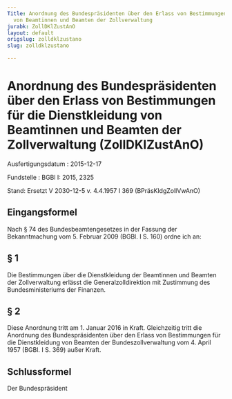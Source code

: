 ```yaml
---
Title: Anordnung des Bundespräsidenten über den Erlass von Bestimmungen für die Dienstkleidung
  von Beamtinnen und Beamten der Zollverwaltung
jurabk: ZollDKlZustAnO
layout: default
origslug: zolldklzustano
slug: zolldklzustano

---
```


# Anordnung des Bundespräsidenten über den Erlass von Bestimmungen für die Dienstkleidung von Beamtinnen und Beamten der Zollverwaltung (ZollDKlZustAnO)

Ausfertigungsdatum
:   2015-12-17

Fundstelle
:   BGBl I: 2015, 2325

Stand: Ersetzt V 2030-12-5 v. 4.4.1957 I 369 (BPräsKldgZollVwAnO)

## Eingangsformel

Nach § 74 des Bundesbeamtengesetzes in der Fassung der Bekanntmachung vom 5. Februar 2009 (BGBl. I S. 160) ordne ich an:


## § 1

Die Bestimmungen über die Dienstkleidung der Beamtinnen und Beamten der Zollverwaltung erlässt die Generalzolldirektion mit Zustimmung des Bundesministeriums der Finanzen.


## § 2

Diese Anordnung tritt am 1. Januar 2016 in Kraft. Gleichzeitig tritt die Anordnung des Bundespräsidenten über den Erlass von Bestimmungen für die Dienstkleidung von Beamten der Bundeszollverwaltung vom 4. April 1957 (BGBl. I S. 369) außer Kraft.


## Schlussformel

Der Bundespräsident

